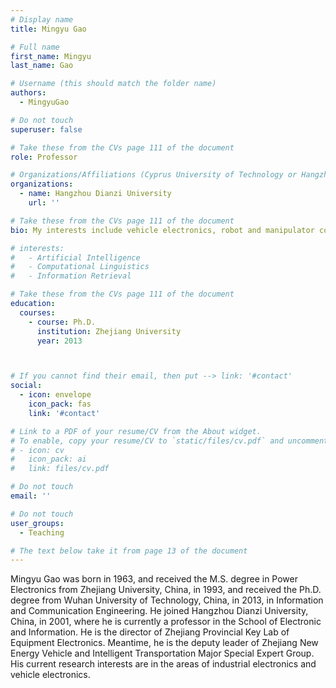 ```yaml
---
# Display name
title: Mingyu Gao

# Full name
first_name: Mingyu
last_name: Gao

# Username (this should match the folder name)
authors:
  - MingyuGao

# Do not touch
superuser: false

# Take these from the CVs page 111 of the document
role: Professor

# Organizations/Affiliations (Cyprus University of Technology or Hangzhou Dianzi University )
organizations:
  - name: Hangzhou Dianzi University
    url: ''

# Take these from the CVs page 111 of the document
bio: My interests include vehicle electronics, robot and manipulator control, battery management systems, traffic sign recognition, etc.

# interests:
#   - Artificial Intelligence
#   - Computational Linguistics
#   - Information Retrieval

# Take these from the CVs page 111 of the document
education:
  courses:
    - course: Ph.D.
      institution: Zhejiang University
      year: 2013



# If you cannot find their email, then put --> link: '#contact'
social:
  - icon: envelope
    icon_pack: fas
    link: '#contact'

# Link to a PDF of your resume/CV from the About widget.
# To enable, copy your resume/CV to `static/files/cv.pdf` and uncomment the lines below.
# - icon: cv
#   icon_pack: ai
#   link: files/cv.pdf

# Do not touch
email: ''

# Do not touch
user_groups:
  - Teaching

# The text below take it from page 13 of the document
---
```


Mingyu Gao was born in 1963, and received the M.S. degree in Power Electronics from Zhejiang University, China, in 1993, and received the Ph.D. degree from Wuhan University of Technology, China, in 2013, in Information and Communication Engineering. He joined Hangzhou Dianzi University, China, in 2001, where he is currently a professor in the School of Electronic and Information. He is the director of Zhejiang Provincial Key Lab of Equipment Electronics. Meantime, he is the deputy leader of Zhejiang New Energy Vehicle and Intelligent Transportation Major Special Expert Group. His current research interests are in the areas of industrial electronics and vehicle electronics.
